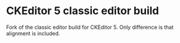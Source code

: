CKEditor 5 classic editor build
========================================

Fork of the classic editor build for CKEditor 5. Only difference is that alignment is included.
